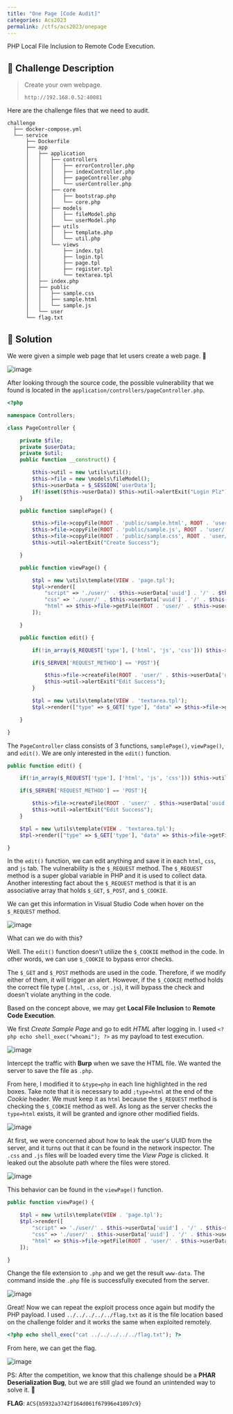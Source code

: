 ```yaml
---
title: "One Page [Code Audit]"
categories: Acs2023
permalink: /ctfs/acs2023/onepage
---
```

PHP Local File Inclusion to Remote Code Execution.

## 📁 Challenge Description

> Create your own webpage.
>
> `http://192.168.0.52:40081`

Here are the challenge files that we need to audit.

```
challenge
  ├── docker-compose.yml
  └── service
      ├── Dockerfile
      ├── app
      │   ├── application
      │   │   ├── controllers
      │   │   │   ├── errorController.php
      │   │   │   ├── indexController.php
      │   │   │   ├── pageController.php
      │   │   │   └── userController.php
      │   │   ├── core
      │   │   │   ├── bootstrap.php
      │   │   │   └── core.php
      │   │   ├── models
      │   │   │   ├── fileModel.php
      │   │   │   └── userModel.php
      │   │   ├── utils
      │   │   │   ├── template.php
      │   │   │   └── util.php
      │   │   └── views
      │   │       ├── index.tpl
      │   │       ├── login.tpl
      │   │       ├── page.tpl
      │   │       ├── register.tpl
      │   │       └── textarea.tpl
      │   ├── index.php
      │   ├── public
      │   │   ├── sample.css
      │   │   ├── sample.html
      │   │   └── sample.js
      │   └── user
      └── flag.txt
```

## 🚩 Solution

We were given a simple web page that let users create a web page. 🤡 

![image](https://github.com/pikaroot/pikaroot.github.io/assets/107750005/37ab43ca-c905-48a9-ad4a-7a0b70892e0a)

After looking through the source code, the possible vulnerability that we found is located in the `application/controllers/pageController.php`.

```php
<?php

namespace Controllers;

class PageController {

    private $file;
    private $userData;
    private $util;
    public function __construct() {

        $this->util = new \utils\util();
        $this->file = new \models\fileModel();
        $this->userData = $_SESSION['userData'];
        if(!isset($this->userData)) $this->util->alertExit("Login Plz");
    }

    public function samplePage() {

        $this->file->copyFile(ROOT . 'public/sample.html', ROOT . 'user/' . $this->userData['uuid'] . '/' . $this->userData['uuid'] . '.html');
        $this->file->copyFile(ROOT . 'public/sample.js', ROOT . 'user/' . $this->userData['uuid'] . '/' . $this->userData['uuid'] . '.js');
        $this->file->copyFile(ROOT . 'public/sample.css', ROOT . 'user/' . $this->userData['uuid'] . '/' . $this->userData['uuid'] . '.css');
        $this->util->alertExit("Create Success");

    }

    public function viewPage() {

        $tpl = new \utils\template(VIEW . 'page.tpl');
        $tpl->render([
            "script" => './user/' . $this->userData['uuid'] . '/' . $this->userData['uuid'] . '.js',
            "css" => './user/' . $this->userData['uuid'] . '/' . $this->userData['uuid'] . '.css',
            "html" => $this->file->getFile(ROOT . 'user/' . $this->userData['uuid'] . '/' . $this->userData['uuid'] . '.html')
        ]);

    }

    public function edit() {

        if(!in_array($_REQUEST['type'], ['html', 'js', 'css'])) $this->util->alertExit("Invalid type");

        if($_SERVER['REQUEST_METHOD'] == 'POST'){

            $this->file->createFile(ROOT . 'user/' . $this->userData['uuid'] . '/' . $this->userData['uuid'] . '.' . $_POST['type'], $_POST['data']);
            $this->util->alertExit("Edit Success");
        }

        $tpl = new \utils\template(VIEW . 'textarea.tpl');
        $tpl->render(["type" => $_GET['type'], "data" => $this->file->getFile(ROOT . 'user/' . $this->userData['uuid'] . '/' . $this->userData['uuid'] . '.' . $_GET['type'])]);

    }

}
```

The `PageController` class consists of 3 functions, `samplePage()`, `viewPage()`, and `edit()`. We are only interested in the `edit()` function. 

```php
public function edit() {

    if(!in_array($_REQUEST['type'], ['html', 'js', 'css'])) $this->util->alertExit("Invalid type");

    if($_SERVER['REQUEST_METHOD'] == 'POST'){

        $this->file->createFile(ROOT . 'user/' . $this->userData['uuid'] . '/' . $this->userData['uuid'] . '.' . $_POST['type'], $_POST['data']);
        $this->util->alertExit("Edit Success");
    }

    $tpl = new \utils\template(VIEW . 'textarea.tpl');
    $tpl->render(["type" => $_GET['type'], "data" => $this->file->getFile(ROOT . 'user/' . $this->userData['uuid'] . '/' . $this->userData['uuid'] . '.' . $_GET['type'])]);

}
```

In the `edit()` function, we can edit anything and save it in each `html`, `css`, and `js` tab. The vulnerability is the `$_REQUEST` method. The `$_REQUEST` method is a super global variable in PHP and it is used to collect data. Another interesting fact about the `$_REQUEST` method is that it is an associative array that holds `$_GET`, `$_POST`, and `$_COOKIE`. 

We can get this information in Visual Studio Code when hover on the `$_REQUEST` method.

![image](https://github.com/pikaroot/pikaroot.github.io/assets/107750005/9a3fb65f-5d01-46b8-8e82-93c8d314ccfe)

What can we do with this? 

Well. The `edit()` function doesn't utilize the `$_COOKIE` method in the code. In other words, we can use `$_COOKIE` to bypass error checks.

The `$_GET` and `$_POST` methods are used in the code. Therefore, if we modify either of them, it will trigger an alert. However, if the `$_COOKIE` method holds the correct file type (`.html`, `.css`, or `.js`), it will bypass the check and doesn't violate anything in the code.

Based on the concept above, we may get **Local File Inclusion** to **Remote Code Execution**.

We first *Create Sample Page* and go to edit *HTML* after logging in. I used `<?php echo shell_exec("whoami"); ?>` as my payload to test execution.

![image](https://github.com/pikaroot/pikaroot.github.io/assets/107750005/cbe4ba03-ba7e-40ef-ab14-77a2d0db3f89)

Intercept the traffic with **Burp** when we save the HTML file. We wanted the server to save the file as `.php`.

From here, I modified it to `&type=php` in each line highlighted in the red boxes. Take note that it is necessary to add `;type=html` at the end of the *Cookie* header. We must keep it as `html` because the `$_REQUEST` method is checking the `$_COOKIE` method as well. As long as the server checks the `type=html` exists, it will be granted and ignore other modified fields.

![image](https://github.com/pikaroot/pikaroot.github.io/assets/107750005/5f958f07-2729-4e36-9b8e-e3b2e163d612)

At first, we were concerned about how to leak the user's UUID from the server, and it turns out that it can be found in the network inspector. The `.css` and `.js` files will be loaded every time the *View Page* is clicked. It leaked out the absolute path where the files were stored.

![image](https://github.com/pikaroot/pikaroot.github.io/assets/107750005/dccc3581-ca92-4ce4-81a4-9eca8fd0cf52)

This behavior can be found in the `viewPage()` function.

```php
public function viewPage() {

    $tpl = new \utils\template(VIEW . 'page.tpl');
    $tpl->render([
        "script" => './user/' . $this->userData['uuid'] . '/' . $this->userData['uuid'] . '.js',
        "css" => './user/' . $this->userData['uuid'] . '/' . $this->userData['uuid'] . '.css',
        "html" => $this->file->getFile(ROOT . 'user/' . $this->userData['uuid'] . '/' . $this->userData['uuid'] . '.html')
    ]);

}
```

Change the file extension to `.php` and we get the result `www-data`. The command inside the `.php` file is successfully executed from the server.

![image](https://github.com/pikaroot/pikaroot.github.io/assets/107750005/94624a88-4fc3-4e06-b813-59aa8f2a4b4c)

Great! Now we can repeat the exploit process once again but modify the PHP payload. I used `../../../../../flag.txt` as it is the file location based on the challenge folder and it works the same when exploited remotely.

```php
<?php echo shell_exec("cat ../../../../../flag.txt"); ?>
```

From here, we can get the flag.

![image](https://github.com/pikaroot/pikaroot.github.io/assets/107750005/44d11f3a-2ba5-416a-b9c4-62c6640a5dd9)

PS: After the competition, we know that this challenge should be a **PHAR Deserialization Bug**, but we are still glad we found an unintended way to solve it. 🙂

**FLAG**: `ACS{b5932a3742f164d061f67996e41097c9}`
